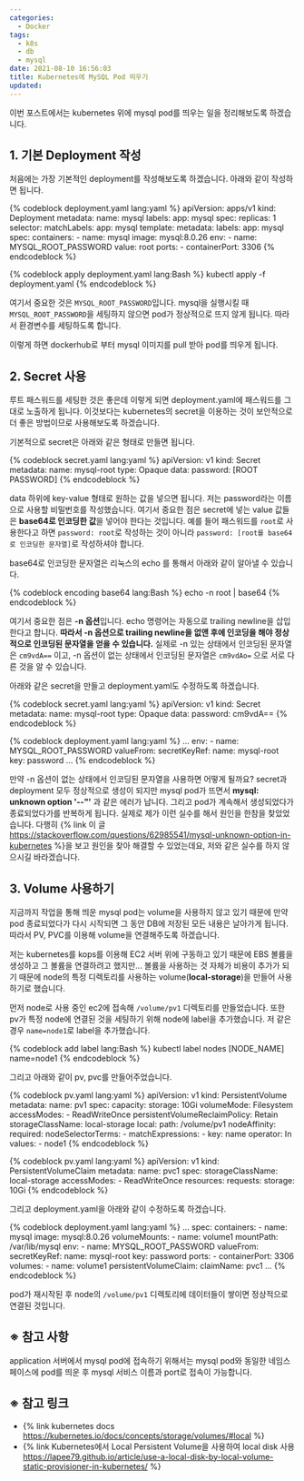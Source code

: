 ```yaml
---
categories:
  - Docker
tags:
  - k8s
  - db
  - mysql
date: 2021-08-10 16:56:03
title: Kubernetes에 MySQL Pod 띄우기
updated:
---
```


이번 포스트에서는 kubernetes 위에 mysql pod를 띄우는 일을 정리해보도록 하겠습니다.

## 1. 기본 Deployment 작성

처음에는 가장 기본적인 deployment를 작성해보도록 하겠습니다. 아래와 같이 작성하면 됩니다.

{% codeblock deployment.yaml lang:yaml %}
    apiVersion: apps/v1
    kind: Deployment
    metadata:
      name: mysql
      labels:
        app: mysql
    spec:
      replicas: 1
      selector:
        matchLabels:
          app: mysql
      template:
        metadata:
          labels:
            app: mysql
        spec:
          containers:
          - name: mysql
            image: mysql:8.0.26
            env:
            - name: MYSQL_ROOT_PASSWORD
              value: root
            ports:
            - containerPort: 3306
{% endcodeblock %}

{% codeblock apply deployment.yaml lang:Bash %}
    kubectl apply -f deployment.yaml
{% endcodeblock %}

여기서 중요한 것은 `MYSQL_ROOT_PASSWORD`입니다.
mysql을 실행시킬 때 `MYSQL_ROOT_PASSWORD`을 세팅하지 않으면 pod가 정상적으로 뜨지 않게 됩니다. 따라서 환경변수를 세팅하도록 합니다.

이렇게 하면 dockerhub로 부터 mysql 이미지를 pull 받아 pod를 띄우게 됩니다. 

## 2. Secret 사용

루트 패스워드를 세팅한 것은 좋은데 이렇게 되면 deployment.yaml에 패스워드를 그대로 노출하게 됩니다.
이것보다는 kubernetes의 secret을 이용하는 것이 보안적으로 더 좋은 방법이므로 사용해보도록 하겠습니다.

기본적으로 secret은 아래와 같은 형태로 만들면 됩니다.

{% codeblock secret.yaml lang:yaml %}
    apiVersion: v1
    kind: Secret
    metadata:
      name: mysql-root
    type: Opaque
    data:
      password: [ROOT PASSWORD]
{% endcodeblock %}

data 하위에 key-value 형태로 원하는 값을 넣으면 됩니다. 저는 password라는 이름으로 사용할 비밀번호를 작성했습니다.
여기서 중요한 점은 secret에 넣는 value 값들은 **base64로 인코딩한 값**을 넣어야 한다는 것입니다.
예를 들어 패스워드를 `root`로 사용한다고 하면 `password: root`로 작성하는 것이 아니라 `password: [root를 base64로 인코딩한 문자열]`로 작성하셔야 합니다.

base64로 인코딩한 문자열은 리눅스의 echo 를 통해서 아래와 같이 알아낼 수 있습니다.

{% codeblock encoding base64 lang:Bash %}
    echo -n root | base64
{% endcodeblock %}

여기서 중요한 점은 **-n 옵션**입니다.
echo 명령어는 자동으로 trailing newline을 삽입한다고 합니다. **따라서 -n 옵션으로 trailing newline을 없앤 후에 인코딩을 해야 정상적으로 인코딩된 문자열을 얻을 수 있습니다.**
실제로 -n 있는 상태에서 인코딩된 문자열은 `cm9vdA==` 이고, -n 옵션이 없는 상태에서 인코딩된 문자열은 `cm9vdAo=` 으로 서로 다른 것을 알 수 있습니다.

아래와 같은 secret을 만들고 deployment.yaml도 수정하도록 하겠습니다.

{% codeblock secret.yaml lang:yaml %}
    apiVersion: v1
    kind: Secret
    metadata:
      name: mysql-root
    type: Opaque
    data:
      password: cm9vdA==
{% endcodeblock %}

{% codeblock deployment.yaml lang:yaml %}
    ...
    env:
    - name: MYSQL_ROOT_PASSWORD
      valueFrom:
        secretKeyRef:
          name: mysql-root
          key: password
    ...
{% endcodeblock %}

만약 -n 옵션이 없는 상태에서 인코딩된 문자열을 사용하면 어떻게 될까요?
secret과 deployment 모두 정상적으로 생성이 되지만 mysql pod가 뜨면서 **mysql: unknown option '--"'** 과 같은 에러가 납니다. 그리고 pod가 계속해서 생성되었다가 종료되었다가를 반복하게 됩니다.
실제로 제가 이런 실수를 해서 원인을 한참을 찾았었습니다.
다행히 {% link 이 글 https://stackoverflow.com/questions/62985541/mysql-unknown-option-in-kubernetes %}을 보고 원인을 찾아 해결할 수 있었는데요, 저와 같은 실수를 하지 않으시길 바라겠습니다.

## 3. Volume 사용하기

지금까지 작업을 통해 띄운 mysql pod는 volume을 사용하지 않고 있기 때문에 만약 pod 종료되었다가 다시 시작되면 그 동안 DB에 저장된 모든 내용은 날아가게 됩니다.
따라서 PV, PVC를 이용해 volume을 연결해주도록 하겠습니다.

저는 kubernetes를 kops를 이용해 EC2 서버 위에 구동하고 있기 때문에 EBS 볼륨을 생성하고 그 볼륨을 연결하려고 했지만... 볼륨을 사용하는 것 자체가 비용이 추가가 되기 때문에 node의 특정 디렉토리를 사용하는 volume(**local-storage**)을 만들어 사용하기로 했습니다.

먼저 node로 사용 중인 ec2에 접속해 `/volume/pv1` 디렉토리를 만들었습니다. 또한 pv가 특정 node에 연결된 것을 세팅하기 위해 node에 label을 추가했습니다.
저 같은 경우 `name=node1`로 label을 추가했습니다.

{% codeblock add label lang:Bash %}
    kubectl label nodes [NODE_NAME] name=node1
{% endcodeblock %}

그리고 아래와 같이 pv, pvc를 만들어주었습니다.

{% codeblock pv.yaml lang:yaml %}
    apiVersion: v1
    kind: PersistentVolume
    metadata:
      name: pv1
    spec:
      capacity:
        storage: 10Gi
      volumeMode: Filesystem
      accessModes:
      - ReadWriteOnce
      persistentVolumeReclaimPolicy: Retain
      storageClassName: local-storage
      local:
        path: /volume/pv1
      nodeAffinity:
        required:
          nodeSelectorTerms:
          - matchExpressions:
            - key: name
              operator: In
              values:
              - node1
{% endcodeblock %}

{% codeblock pv.yaml lang:yaml %}
    apiVersion: v1
    kind: PersistentVolumeClaim
    metadata:
      name: pvc1
    spec:
      storageClassName: local-storage
      accessModes:
        - ReadWriteOnce
      resources:
        requests:
          storage: 10Gi
{% endcodeblock %}

그리고 deployment.yaml을 아래와 같이 수정하도록 하겠습니다.

{% codeblock deployment.yaml lang:yaml %}
    ...
    spec:
      containers:
      - name: mysql
        image: mysql:8.0.26
        volumeMounts:
        - name: volume1
          mountPath: /var/lib/mysql
        env:
        - name: MYSQL_ROOT_PASSWORD
          valueFrom:
            secretKeyRef:
              name: mysql-root
              key: password
        ports:
        - containerPort: 3306
      volumes:
      - name: volume1
        persistentVolumeClaim:
          claimName: pvc1
    ...
{% endcodeblock %}

pod가 재시작된 후 node의 `/volume/pv1` 디렉토리에 데이터들이 쌓이면 정상적으로 연결된 것입니다.

## ※ 참고 사항

application 서버에서 mysql pod에 접속하기 위해서는 mysql pod와 동일한 네임스페이스에 pod를 띄운 후 mysql 서비스 이름과 port로 접속이 가능합니다.

## ※ 참고 링크

- {% link kubernetes docs https://kubernetes.io/docs/concepts/storage/volumes/#local %}
- {% link Kubernetes에서 Local Persistent Volume을 사용하여 local disk 사용 https://lapee79.github.io/article/use-a-local-disk-by-local-volume-static-provisioner-in-kubernetes/ %}